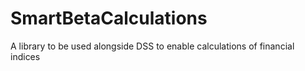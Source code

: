 # SmartBetaCalculations
A library to be used alongside DSS to enable calculations of financial indices
